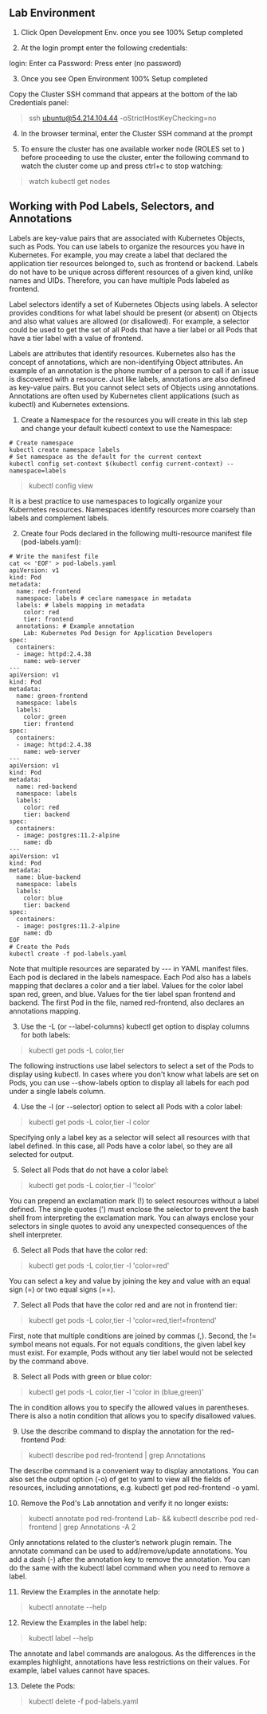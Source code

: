 Lab Environment
---------------

1. Click Open Development Env. once you see 100% Setup completed

2. At the login prompt enter the following credentials:

  login: Enter ca
  Password: Press enter (no password)

3. Once you see Open Environment 100% Setup completed

Copy the Cluster SSH command that appears at the bottom of the lab Credentials panel:

> ssh ubuntu@54.214.104.44 -oStrictHostKeyChecking=no

4. In the browser terminal, enter the Cluster SSH command at the prompt

5. To ensure the cluster has one available worker node (ROLES set to <none>) before proceeding to use the cluster, enter the following command to watch the cluster come up and press ctrl+c to stop watching:

> watch kubectl get nodes

Working with Pod Labels, Selectors, and Annotations
---------------------------------------------------

Labels are key-value pairs that are associated with Kubernetes Objects, such as Pods. You can use labels to organize the resources you have in Kubernetes. For example, you may create a label that declared the application tier resources belonged to, such as frontend or backend. Labels do not have to be unique across different resources of a given kind, unlike names and UIDs. Therefore, you can have multiple Pods labeled as frontend.

Label selectors identify a set of Kubernetes Objects using labels. A selector provides conditions for what label should be present (or absent) on Objects and also what values are allowed (or disallowed). For example, a selector could be used to get the set of all Pods that have a tier label or all Pods that have a tier label with a value of frontend.

Labels are attributes that identify resources. Kubernetes also has the concept of annotations, which are non-identifying Object attributes. An example of an annotation is the phone number of a person to call if an issue is discovered with a resource. Just like labels, annotations are also defined as key-value pairs. But you cannot select sets of Objects using annotations. Annotations are often used by Kubernetes client applications (such as kubectl) and Kubernetes extensions.

1. Create a Namespace for the resources you will create in this lab step and change your default kubectl context to use the Namespace:

```
# Create namespace
kubectl create namespace labels
# Set namespace as the default for the current context
kubectl config set-context $(kubectl config current-context) --namespace=labels
```

> kubectl config view

It is a best practice to use namespaces to logically organize your Kubernetes resources. Namespaces identify resources more coarsely than labels and complement labels.

2. Create four Pods declared in the following multi-resource manifest file (pod-labels.yaml):

```
# Write the manifest file
cat << 'EOF' > pod-labels.yaml
apiVersion: v1
kind: Pod
metadata:
  name: red-frontend
  namespace: labels # ceclare namespace in metadata
  labels: # labels mapping in metadata
    color: red
    tier: frontend
  annotations: # Example annotation
    Lab: Kubernetes Pod Design for Application Developers
spec:
  containers:
  - image: httpd:2.4.38
    name: web-server
---
apiVersion: v1
kind: Pod
metadata:
  name: green-frontend
  namespace: labels
  labels:
    color: green
    tier: frontend
spec:
  containers:
  - image: httpd:2.4.38
    name: web-server
---
apiVersion: v1
kind: Pod
metadata:
  name: red-backend
  namespace: labels
  labels:
    color: red
    tier: backend
spec:
  containers:
  - image: postgres:11.2-alpine
    name: db
---
apiVersion: v1
kind: Pod
metadata:
  name: blue-backend
  namespace: labels
  labels:
    color: blue
    tier: backend
spec:
  containers:
  - image: postgres:11.2-alpine
    name: db
EOF
# Create the Pods
kubectl create -f pod-labels.yaml
```

Note that multiple resources are separated by --- in YAML manifest files. Each pod is declared in the labels namespace. Each Pod also has a labels mapping that declares a color and a tier label. Values for the color label span red, green, and blue. Values for the tier label span frontend and backend. The first Pod in the file, named red-frontend, also declares an annotations mapping.

3. Use the -L (or --label-columns) kubectl get option to display columns for both labels:

> kubectl get pods -L color,tier

The following instructions use label selectors to select a set of the Pods to display using kubectl. In cases where you don't know what labels are set on Pods, you can use --show-labels option to display all labels for each pod under a single labels column.

4. Use the -l (or --selector) option to select all Pods with a color label:

> kubectl get pods -L color,tier -l color

Specifying only a label key as a selector will select all resources with that label defined. In this case, all Pods have a color label, so they are all selected for output.

5. Select all Pods that do not have a color label:

> kubectl get pods -L color,tier -l '!color'

You can prepend an exclamation mark (!) to select resources without a label defined. The single quotes (') must enclose the selector to prevent the bash shell from interpreting the exclamation mark. You can always enclose your selectors in single quotes to avoid any unexpected consequences of the shell interpreter.

6. Select all Pods that have the color red:

> kubectl get pods -L color,tier -l 'color=red'

You can select a key and value by joining the key and value with an equal sign (=) or two equal signs (==).

7. Select all Pods that have the color red and are not in frontend tier:

> kubectl get pods -L color,tier -l 'color=red,tier!=frontend'

First, note that multiple conditions are joined by commas (,). Second, the != symbol means not equals. For not equals conditions, the given label key must exist. For example, Pods without any tier label would not be selected by the command above.

8. Select all Pods with green or blue color:

> kubectl get pods -L color,tier -l 'color in (blue,green)'

The in condition allows you to specify the allowed values in parentheses. There is also a notin condition that allows you to specify disallowed values.

9. Use the describe command to display the annotation for the red-frontend Pod:

> kubectl describe pod red-frontend | grep Annotations

The describe command is a convenient way to display annotations. You can also set the output option (-o) of get to yaml to view all the fields of resources, including annotations, e.g. kubectl get pod red-frontend -o yaml.

10. Remove the Pod's Lab annotation and verify it no longer exists:

> kubectl annotate pod red-frontend Lab- && kubectl describe pod red-frontend | grep Annotations -A 2

Only annotations related to the cluster’s network plugin remain. The annotate command can be used to add/remove/update annotations. You add a dash (-) after the annotation key to remove the annotation. You can do the same with the kubectl label command when you need to remove a label.

11. Review the Examples in the annotate help:

> kubectl annotate --help

12. Review the Examples in the label help:

> kubectl label --help

The annotate and label commands are analogous. As the differences in the examples highlight, annotations have less restrictions on their values. For example, label values cannot have spaces.

13. Delete the Pods:

> kubectl delete -f pod-labels.yaml
